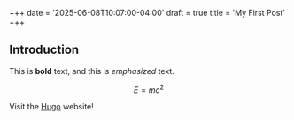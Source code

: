 +++
date = '2025-06-08T10:07:00-04:00'
draft = true
title = 'My First Post'
+++
## Introduction

This is **bold** text, and this is *emphasized* text.

$$ E = mc^2 $$

Visit the [Hugo](https://gohugo.io) website!
